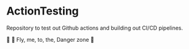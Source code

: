 # ActionTesting
Repository to test out Github actions and building out CI/CD pipelines.

🎵 🎸 Fly, me, to, the, Danger zone 🎵
